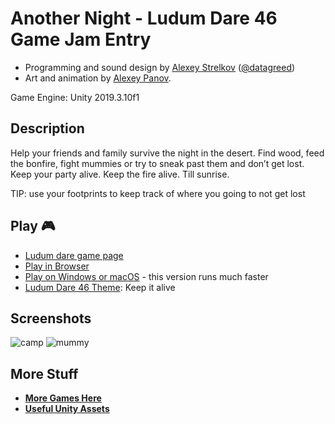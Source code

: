 # Another Night - Ludum Dare 46 Game Jam Entry


- Programming  and sound design by [Alexey Strelkov](http://datagreed.pro) ([@datagreed](https://github.com/DataGreed))
- Art and animation by [Alexey Panov](https://github.com/Alexey-Panov).

Game Engine: Unity 2019.3.10f1

## Description

Help your friends and family survive the night in the desert. Find wood, feed the bonfire, fight mummies or try to sneak past them and don’t get lost. Keep your party alive. Keep the fire alive. Till sunrise.

TIP: use your footprints to keep track of where you going to not get lost

## Play 🎮

- [Ludum dare game page](https://ldjam.com/events/ludum-dare/46/another-night)
- [Play in Browser](http://datagreed.pro/projects/anothernight/index.html)
- [Play on Windows or macOS](https://datagreed.itch.io/another-night) - this version runs much faster
- [Ludum Dare 46 Theme](https://ldjam.com/events/ludum-dare/46): Keep it alive

## Screenshots

![camp](https://static.jam.vg/raw/8fe/12/z/30641.png)
![mummy](https://static.jam.vg/raw/8fe/12/z/30655.png)


## More Stuff

- **[More Games Here](http://datagreed.pro/)**
- **[Useful Unity Assets](https://assetstore.unity.com/publishers/42047)**


